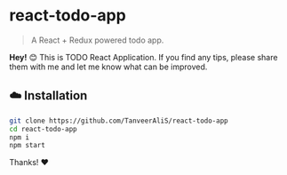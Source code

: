 # react-todo-app

> A React + Redux powered todo app.

**Hey!** :blush: This is TODO React Application. If you find any tips, please share them with me and let me know what can be improved.

## :cloud: Installation

```sh
git clone https://github.com/TanveerAliS/react-todo-app
cd react-todo-app
npm i
npm start

```

Thanks! :heart:

